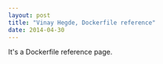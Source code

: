 ```yaml
---
layout: post
title: "Vinay Hegde, Dockerfile reference"
date: 2014-04-30
---
```


It's a Dockerfile reference page.
